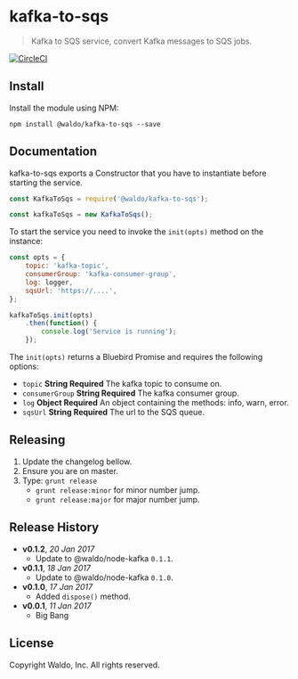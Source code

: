 # kafka-to-sqs

> Kafka to SQS service, convert Kafka messages to SQS jobs.

[![CircleCI](https://circleci.com/gh/waldophotos/node-kafka-to-sqs.svg?style=svg&circle-token=fa0cd4e293286b9953fd84482a925e360cb42845)](https://circleci.com/gh/waldophotos/node-kafka-to-sqs)

## Install

Install the module using NPM:

```
npm install @waldo/kafka-to-sqs --save
```

## Documentation

kafka-to-sqs exports a Constructor that you have to instantiate before starting the service.

```js
const KafkaToSqs = require('@waldo/kafka-to-sqs');

const kafkaToSqs = new KafkaToSqs();
```

To start the service you need to invoke the `init(opts)` method on the instance:

```js
const opts = {
    topic: 'kafka-topic',
    consumerGroup: 'kafka-consumer-group',
    log: logger,
    sqsUrl: 'https://....',
};

kafkaToSqs.init(opts)
    .then(function() {
        console.log('Service is running');
    });
```

The `init(opts)` returns a Bluebird Promise and requires the following options:

* `topic` **String Required** The kafka topic to consume on.
* `consumerGroup` **String Required** The kafka consumer group.
* `log` **Object Required** An object containing the methods: info, warn, error.
* `sqsUrl` **String Required** The url to the SQS queue.


## Releasing

1. Update the changelog bellow.
1. Ensure you are on master.
1. Type: `grunt release`
    * `grunt release:minor` for minor number jump.
    * `grunt release:major` for major number jump.

## Release History

- **v0.1.2**, *20 Jan 2017*
    - Update to @waldo/node-kafka `0.1.1`.
- **v0.1.1**, *18 Jan 2017*
    - Update to @waldo/node-kafka `0.1.0`.
- **v0.1.0**, *17 Jan 2017*
    - Added `dispose()` method.
- **v0.0.1**, *11 Jan 2017*
    - Big Bang

## License

Copyright Waldo, Inc. All rights reserved.

